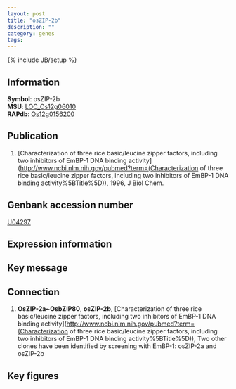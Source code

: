 ```yaml
---
layout: post
title: "osZIP-2b"
description: ""
category: genes
tags: 
---
```

{% include JB/setup %}

## Information
__Symbol__: osZIP-2b  
__MSU__: [LOC_Os12g06010](http://rice.plantbiology.msu.edu/cgi-bin/ORF_infopage.cgi?orf=LOC_Os12g06010)  
__RAPdb__: [Os12g0156200](http://rapdb.dna.affrc.go.jp/viewer/gbrowse_details/irgsp1?name=Os12g0156200)  

## Publication
1. [Characterization of three rice basic/leucine zipper factors, including two inhibitors of EmBP-1 DNA binding activity](http://www.ncbi.nlm.nih.gov/pubmed?term=(Characterization of three rice basic/leucine zipper factors, including two inhibitors of EmBP-1 DNA binding activity%5BTitle%5D)), 1996, J Biol Chem.

## Genbank accession number
[U04297](http://www.ncbi.nlm.nih.gov/nuccore/U04297)

## Expression information

## Key message

## Connection
1. __OsZIP-2a~OsbZIP80__, __osZIP-2b__, [Characterization of three rice basic/leucine zipper factors, including two inhibitors of EmBP-1 DNA binding activity](http://www.ncbi.nlm.nih.gov/pubmed?term=(Characterization of three rice basic/leucine zipper factors, including two inhibitors of EmBP-1 DNA binding activity%5BTitle%5D)),  Two other clones have been identified by screening with EmBP-1: osZIP-2a and osZIP-2b

## Key figures



